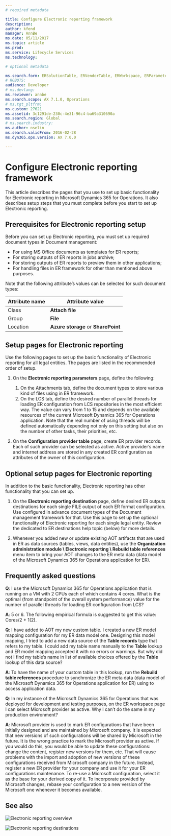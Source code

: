 ```yaml
---
# required metadata

title: Configure Electronic reporting framework
description: 
author: kfend
manager: AnnBe
ms.date: 05/11/2017
ms.topic: article
ms.prod: 
ms.service: Lifecycle Services
ms.technology: 

# optional metadata

ms.search.form: ERSolutionTable, ERVendorTable, ERWorkspace, ERParameters, ERFormatDestinationTable
# ROBOTS: 
audience: Developer
# ms.devlang: 
ms.reviewer: annbe
ms.search.scope: AX 7.1.0, Operations
# ms.tgt_pltfrm: 
ms.custom: 27621
ms.assetid: 3c1291de-230c-4e31-96c4-ba69a310690a
ms.search.region: Global
# ms.search.industry: 
ms.author: nselin
ms.search.validFrom: 2016-02-28
ms.dyn365.ops.version: AX 7.0.0

---
```


# Configure Electronic reporting framework

This article describes the pages that you use to set up basic functionality for Electronic reporting in Microsoft Dynamics 365 for Operations. It also describes setup steps that you must complete before you start to set up Electronic reporting.

## Prerequisites for Electronic reporting setup

Before you can set up Electronic reporting, you must set up required document types in Document management:

* For using MS Office documents as templates for ER reports;
* For storing outputs of ER reports in jobs archive;
* For storing outputs of ER reports to preview them in other applications;
* For handling files in ER framework for other than mentioned above purposes.

Note that the following attribute’s values can be selected for such document types:

Attribute name | Attribute value
---------------|----------------
Class|**Attach file**
Group|**File**
Location|**Azure storage** or **SharePoint**

## Setup pages for Electronic reporting
Use the following pages to set up the basic functionality of Electronic reporting for all legal entities. The pages are listed in the recommended order of setup.

1.	On the **Electronic reporting parameters** page, define the following:
    1. On the Attachments tab, define the document types to store various kind of files using in ER framework.
    1. On the LCS tab, define the desired number of parallel threads for loading ER configuration from LCS repositories in the most efficient way. The value can vary from 1 to 15 and depends on the available resources of the current Microsoft Dynamics 365 for Operations application. Note that the real number of using threads will be defined automatically depending not only on this setting but also on the number of other tasks, their priorities, etc.
  
2.	On the **Configuration provider table** page, create ER provider records. Each of such provider can be selected as active. Active provider’s name and internet address are stored in any created ER configuration as attributes of the owner of this configuration.

## Optional setup pages for Electronic reporting
In addition to the basic functionality, Electronic reporting has other functionality that you can set up.

1.	On the **Electronic reporting destination** page, define desired ER outputs destinations for each single FILE output of each ER format configuration. Use configured in advance document types of the Document management framework for that. Use this page to set up the optional functionality of Electronic reporting for each single legal entity. Review the dedicated to ER destinations help topic (below) for more details.

2.	Whenever you added new or update existing AOT artifacts that are used in ER as data sources (tables, views, data entities), use the **Organization administration module \ Electronic reporting \ Rebuild table references** menu item to bring your AOT changes to the ER meta data (data model of the Microsoft Dynamics 365 for Operations application for ER).

## Frequently asked questions
**Q**: I use the Microsoft Dynamics 365 for Operations application that is running on a VM with 2 CPUs each of which contains 4 cores. What is the optimal (from standpoint of the overall system performance) value for the number of parallel threads for loading ER configuration from LCS?

**A**: 5 or 6.  The following empirical formula is suggested to get this value: Cores/2 + 1(2).

**Q**: I have added to AOT my new custom table. I created a new ER model mapping configuration for my ER data model one. Designing this model mapping, I tried to add a new data source of the **Table records** type that refers to my table. I could add my table name manually to the **Table** lookup and ER model mapping accepted it with no errors or warnings. But why did not I find my table’s name in list of available choices offered by the **Table** lookup of this data source?

**A**: To have the name of your custom table in this lookup, run the **Rebuild table references** procedure to synchronize the ER meta data (data model of the Microsoft Dynamics 365 for Operations application for ER) using to access application data.

**Q**: In my instance of the Microsoft Dynamics 365 for Operations that was deployed for development and testing purposes, on the ER workspace page I can select Microsoft provider as active. Why I can’t do the same in my production environment?

**A**: Microsoft provider is used to mark ER configurations that have been initially designed and are maintained by Microsoft company. It is expected that new versions of such configurations will be shared by Microsoft in the future. It is the wrong practice to mark the Microsoft provider as active. If you would do this, you would be able to update these configurations: change the content, register new versions for them, etc. That will cause problems with the import and adoption of new versions of these configurations received from Microsoft company in the future. Instead, register a new ER provider for your company and use it for your ER configurations maintenance. To re-use a Microsoft configuration, select it as the base for your derived copy of it. To incorporate provided by Microsoft changes, rebase your configuration to a new version of the Microsoft one whenever it becomes available.

## See also
![Electronic reporting overview](https://docs.microsoft.com/en-us/dynamics365/operations/dev-itpro/analytics/general-electronic-reporting)

![Electronic reporting destinations](https://docs.microsoft.com/en-us/dynamics365/operations/dev-itpro/analytics/electronic-reporting-destinations)
